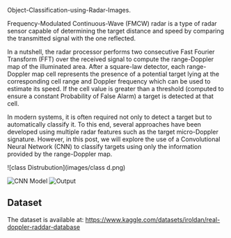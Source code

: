 Object-Classification-using-Radar-Images.

Frequency-Modulated Continuous-Wave (FMCW) radar is a type of radar sensor capable of determining the target distance and speed by comparing the transmitted signal with the one reflected.

In a nutshell, the radar processor performs two consecutive Fast Fourier Transform (FFT) over the received signal to compute the range-Doppler map of the illuminated area. After a square-law detector, each range-Doppler map cell represents the presence of a potential target lying at the corresponding cell range and Doppler frequency which can be used to estimate its speed. If the cell value is greater than a threshold (computed to ensure a constant Probability of False Alarm) a target is detected at that cell.

In modern systems, it is often required not only to detect a target but to automatically classify it. To this end, several approaches have been developed using multiple radar features such as the target micro-Doppler signature. However, in this post, we will explore the use of a Convolutional Neural Network (CNN) to classify targets using only the information provided by the range-Doppler map.

![class Distrubution](images/class d.png)

![CNN Model](images/model.png)
![Output](images/output.png)


## Dataset
The dataset is available at:
https://www.kaggle.com/datasets/iroldan/real-doppler-raddar-database

